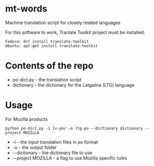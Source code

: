 # mt-words
Machine translation script for closely related languages

For this software to work, Tranlate Toolkit project must be installed:
```
Fedora: dnf install translate-toolkit
Ubuntu: apt-get install translate-toolkit
```

# Contents of the repo
* po-dict.py - the translation script
* dictionary - the dictionary for the Latgalina (LTG) language

# Usage
For Mozilla products
```
python po-dict.py -i lv-po/ -o ltg-po --dictionary dictionary --project MOZILLA
```
* -i - the input translation files in po format
* -o - the output folder 
* --dictionary - the dictionary file to use
* --project MOZILLA - a flag to use Mozilla specific rules
